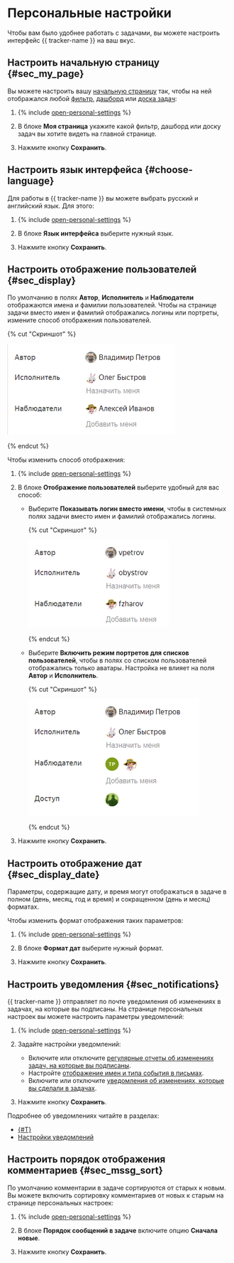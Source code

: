 # Персональные настройки

Чтобы вам было удобнее работать с задачами, вы можете настроить интерфейс {{ tracker-name }} на ваш вкус.

## Настроить начальную страницу {#sec_my_page}

Вы можете настроить вашу [начальную страницу](startpage.md) так, чтобы на ней отображался любой [фильтр](filters.md), [дашборд](dashboard.md) или [доска задач](../manager/create-agile-board.md):

1. {% include [open-personal-settings](../../_includes/tracker/open-personal-settings.md) %}

1. В блоке **Моя страница** укажите какой фильтр, дашборд или доску задач вы хотите видеть на главной странице.

1. Нажмите кнопку **Сохранить**.


## Настроить язык интерфейса {#choose-language}

Для работы в {{ tracker-name }} вы можете выбрать русский и английский язык. Для этого:

1. {% include [open-personal-settings](../../_includes/tracker/open-personal-settings.md) %}

1. В блоке **Язык интерфейса** выберите нужный язык.

1. Нажмите кнопку **Сохранить**.


## Настроить отображение пользователей {#sec_display}

По умолчанию в полях **Автор**, **Исполнитель** и **Наблюдатели** отображаются имена и фамилии пользователей. Чтобы на странице задачи вместо имен и фамилий отображались логины или портреты, измените способ отображения пользователей.

{% cut "Скриншот" %}

![](../../_assets/tracker/followers-disp-style-3.png)

{% endcut %}

Чтобы изменить способ отображения:

1. {% include [open-personal-settings](../../_includes/tracker/open-personal-settings.md) %}

1. В блоке **Отображение пользователей** выберите удобный для вас способ:
    - Выберите **Показывать логин вместо имени**, чтобы в системных полях задачи вместо имен и фамилий отображались логины.

        {% cut "Скриншот" %}

        ![](../../_assets/tracker/followers-disp-style-4.png)

        {% endcut %}

    - Выберите **Включить режим портретов для списков пользователей**, чтобы в полях со списком пользователей отображались только аватары. Настройка не влияет на поля **Автор** и **Исполнитель**.	

        {% cut "Скриншот" %}

        ![](../../_assets/tracker/followers-disp-style-5.png)

        {% endcut %}

1. Нажмите кнопку **Сохранить**.

## Настроить отображение дат {#sec_display_date}

Параметры, содержащие дату, и время могут отображаться в задаче в полном (день, месяц, год и время) и сокращенном (день и месяц) форматах.

Чтобы изменить формат отображения таких параметров:

1. {% include [open-personal-settings](../../_includes/tracker/open-personal-settings.md) %}

1. В блоке **Формат дат** выберите нужный формат.

1. Нажмите кнопку **Сохранить**.

## Настроить уведомления {#sec_notifications}

{{ tracker-name }} отправляет по почте уведомления об изменениях в задачах, на которые вы подписаны. На странице персональных настроек вы можете настроить параметры уведомлений:

1. {% include [open-personal-settings](../../_includes/tracker/open-personal-settings.md) %}

1. Задайте настройки уведомлений: 
    - Включите или отключите [регулярные отчеты об изменениях задач, на которые вы подписаны](notification-digest.md).
    - Настройте [отображение имен и типа события в письмах](notification-settings.md#section_u1f_3w5_xgb).
    - Включите или отключите [уведомления об изменениях, которые вы сделали в задачах](subscribe.md#sec_self).

1. Нажмите кнопку **Сохранить**.


Подробнее об уведомлениях читайте в разделах:

- [{#T}](subscribe.md)
- [Настройки уведомлений](notification-settings.md)

## Настроить порядок отображения комментариев {#sec_mssg_sort}

По умолчанию комментарии в задаче сортируются от старых к новым. Вы можете включить сортировку комментариев от новых к старым на странице персональных настроек:

1. {% include [open-personal-settings](../../_includes/tracker/open-personal-settings.md) %}

1. В блоке **Порядок сообщений в задаче** включите опцию **Сначала новые**.

1. Нажмите кнопку **Сохранить**.